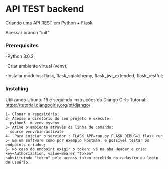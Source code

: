 # API TEST backend

Criando uma API REST em Python + Flask

Acessar branch "init"



### Prerequisites

-Python 3.6.2;

-Criar ambiente virtual (venv);

-Instalar módulos: flask, flask_sqlalchemy, flask_jwt_extended, flask_restful;



### Installing

Utilizando Ubuntu 16 e seguindo instruções do Django Girls Tutorial: https://tutorial.djangogirls.org/pt/django/

```
1- Clonar o repositório;
2- Acesse o diretório do seu projeto e execute:
  python3 -m venv myvenv
3- Ative o ambiente através da linha de comando:
  source venv/bin/activate
4-  Para iniciar o servidor : FLASK_APP=run.py FLASK_DEBUG=1 flask run
5- Em um software como por exemplo Postman, é possível testar os endpoints criados;
6- No caso do endpoint exigir o token: vá na aba Header e crie: key=Authorization, value=Bearer "token"
substituindo "token" pelo access_token recebido no cadastro ou login de usuário.
```


